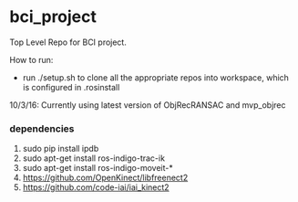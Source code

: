 # bci_project
Top Level Repo for BCI project.

How to run:
 - run ./setup.sh to clone all the appropriate repos into workspace, which is configured in .rosinstall
 
10/3/16: Currently using latest version of ObjRecRANSAC and mvp_objrec

### dependencies

1. sudo pip install ipdb
2. sudo apt-get install ros-indigo-trac-ik
3. sudo apt-get install ros-indigo-moveit-*
4. https://github.com/OpenKinect/libfreenect2
5. https://github.com/code-iai/iai_kinect2
